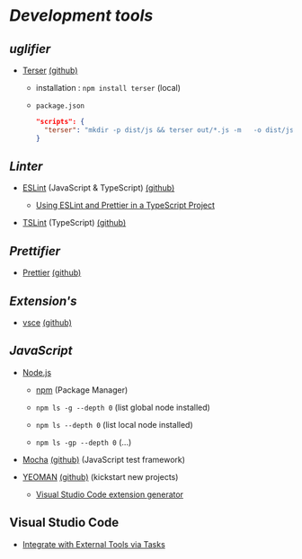 
# *Development tools*

## *uglifier*

* [Terser](https://terser.org/) [(github)](https://github.com/terser/terser)

  * installation : `npm install terser` (local)

  * `package.json`

    ```JSON
    "scripts": {
      "terser": "mkdir -p dist/js && terser out/*.js -m   -o dist/js/app.js"
    }
    ```
## *Linter*

* [ESLint](https://eslint.org/) (JavaScript & TypeScript) [(github)](https://github.com/eslint/eslint)

  * [Using ESLint and Prettier in a TypeScript Project ](https://dev.to/robertcoopercode/using-eslint-and-prettier-in-a-typescript-project-53jb)

* [TSLint](https://palantir.github.io/tslint/) (TypeScript) [(github)](https://github.com/palantir/tslint)

## *Prettifier*

* [Prettier](https://prettier.io/) [(github)](https://github.com/prettier/prettier)


## *Extension's*

* [vsce](https://code.visualstudio.com/api/working-with-extensions/publishing-extension) [(github)](https://github.com/microsoft/vscode-vsce)

## *JavaScript*

* [Node.js](https://nodejs.org/en/)

  * [npm](https://www.npmjs.com/) (Package Manager)

  * `npm ls -g --depth 0` (list global node installed)
  * `npm ls --depth 0` (list local node installed)
  * `npm ls -gp --depth 0` (...)

* [Mocha](https://mochajs.org/) [(github)](https://github.com/mochajs/mocha) (JavaScript test framework)

* [YEOMAN](https://yeoman.io/) [(github)](https://github.com/yeoman/yo) (kickstart new projects)

  * [Visual Studio Code extension generator](https://github.com/Microsoft/vscode-generator-code)

## Visual Studio Code

* [Integrate with External Tools via Tasks](https://code.visualstudio.com/docs/editor/tasks)
